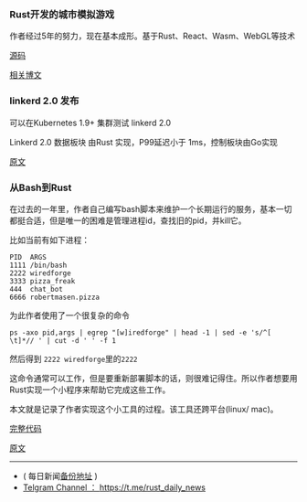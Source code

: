 ### Rust开发的城市模拟游戏

作者经过5年的努力，现在基本成形。基于Rust、React、Wasm、WebGL等技术

[源码 ](https://github.com/citybound/citybound)

[相关博文]( http://aeplay.co/citybound-devblog/introducing-live-builds)

### linkerd 2.0 发布

可以在Kubernetes 1.9+ 集群测试 linkerd 2.0

Linkerd 2.0 数据板块 由Rust 实现，P99延迟小于 1ms，控制板块由Go实现

[原文](https://blog.linkerd.io/2018/09/18/announcing-linkerd-2-0/)


### 从Bash到Rust

在过去的一年里，作者自己编写bash脚本来维护一个长期运行的服务，基本一切都挺合适，但是唯一的困难是管理进程id，查找旧的pid，并kill它。

比如当前有如下进程：

```
PID  ARGS
1111 /bin/bash
2222 wiredforge
3333 pizza_freak
444  chat_bot
6666 robertmasen.pizza
```

为此作者使用了一个很复杂的命令

```
ps -axo pid,args | egrep "[w]iredforge" | head -1 | sed -e 's/^[ \t]*// ' | cut -d ' ' -f 1
```

然后得到 `2222 wiredforge`里的`2222`

这命令通常可以工作，但是要重新部署脚本的话，则很难记得住。所以作者想要用Rust实现一个小程序来帮助它完成这些工作。

本文就是记录了作者实现这个小工具的过程。该工具还跨平台(linux/ mac)。

[完整代码](https://gist.github.com/FreeMasen/909f2ed04cab2bd960ea68714e9199b6)

[原文 ](https://wiredforge.com/blog/misc/getpid/index.html)

---

- ( 每日新闻[备份地址](https://github.com/RustStudy/rust_daily_news) )
- [Telgram Channel ： https://t.me/rust_daily_news ](https://t.me/rust_daily_news )
